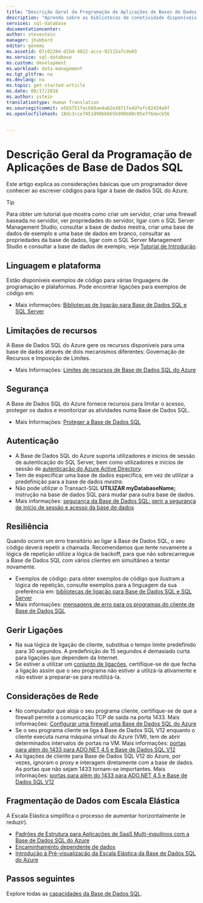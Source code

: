 ```yaml
---
title: "Descrição Geral da Programação de Aplicações de Bases de Dados SQL | Microsoft Docs"
description: "Aprenda sobre as bibliotecas de conetividade disponíveis e as melhores práticas para as aplicações ligarem à Base de Dados SQL."
services: sql-database
documentationcenter: 
author: stevestein
manager: jhubbard
editor: genemi
ms.assetid: 67c02204-d1bd-4622-acce-92115a7cde03
ms.service: sql-database
ms.custom: development
ms.workload: data-management
ms.tgt_pltfrm: na
ms.devlang: na
ms.topic: get-started-article
ms.date: 08/17/2016
ms.author: sstein
translationtype: Human Translation
ms.sourcegitcommit: e5b5751facb68ae4a62e3071fe4dfefc02434a9f
ms.openlocfilehash: 18dc3cce7451d90b6b65b990b80c05e7f6decb56


---
```

# <a name="sql-database-application-development-overview"></a>Descrição Geral da Programação de Aplicações de Base de Dados SQL
Este artigo explica as considerações básicas que um programador deve conhecer ao escrever códigos para ligar à base de dados SQL do Azure.

> [!TIP]
> Para obter um tutorial que mostra como criar um servidor, criar uma firewall baseada no servidor, ver propriedades do servidor, ligar com o SQL Server Management Studio, consultar a base de dados mestra, criar uma base de dados de exemplo e uma base de dados em branco, consultar as propriedades da base de dados, ligar com o SQL Server Management Studio e consultar a base de dados de exemplo, veja [Tutorial de Introdução](sql-database-get-started.md).
>

## <a name="language-and-platform"></a>Linguagem e plataforma
Estão disponíveis exemplos de código para várias linguagens de programação e plataformas. Pode encontrar ligações para exemplos de código em: 

* Mais informações: [Bibliotecas de ligação para Base de Dados SQL e SQL Server](sql-database-libraries.md)

## <a name="resource-limitations"></a>Limitações de recursos
A Base de Dados SQL do Azure gere os recursos disponíveis para uma base de dados através de dois mecanismos diferentes: Governação de Recursos e Imposição de Limites.

* Mais Informações: [Limites de recursos de Base de Dados SQL do Azure](sql-database-resource-limits.md)

## <a name="security"></a>Segurança
A Base de Dados SQL do Azure fornece recursos para limitar o acesso, proteger os dados e monitorizar as atividades numa Base de Dados SQL.

* Mais Informações: [Proteger a Base de Dados SQL](sql-database-security-overview.md)

## <a name="authentication"></a>Autenticação
* A Base de Dados SQL do Azure suporta utilizadores e inícios de sessão de autenticação do SQL Server, bem como utilizadores e inícios de sessão de [autenticação do Azure Active Directory](sql-database-aad-authentication.md).
* Tem de especificar uma base de dados específica, em vez de utilizar a predefinição para a base de dados *mestra*.
* Não pode utilizar o Transact-SQL **UTILIZAR myDatabaseName;** instrução na base de dados SQL para mudar para outra base de dados.
* Mais informações: [segurança da Base de Dados SQL: gerir a segurança de início de sessão e acesso da base de dados](sql-database-manage-logins.md)

## <a name="resiliency"></a>Resiliência
Quando ocorre um erro transitório ao ligar à Base de Dados SQL, o seu código deverá repetir a chamada.  Recomendamos que tente novamente a lógica de repetição utilize a lógica de backoff, para que não sobrecarregue a Base de Dados SQL com vários clientes em simultâneo a tentar novamente.

* Exemplos de código: para obter exemplos de código que ilustram a lógica de repetição, consulte exemplos para a linguagem da sua preferência em: [bibliotecas de ligação para Base de Dados SQL e SQL Server](sql-database-libraries.md)
* Mais informações: [mensagens de erro para os programas do cliente de Base de Dados SQL](sql-database-develop-error-messages.md)

## <a name="managing-connections"></a>Gerir Ligações
* Na sua lógica de ligação de cliente, substitua o tempo limite predefinido para 30 segundos.  A predefinição de 15 segundos é demasiado curta para ligações que dependem da Internet.
* Se estiver a utilizar um [conjunto de ligações](http://msdn.microsoft.com/library/8xx3tyca.aspx), certifique-se de que fecha a ligação assim que o seu programa não estiver a utilizá-la ativamente e não estiver a preparar-se para reutilizá-la.

## <a name="network-considerations"></a>Considerações de Rede
* No computador que aloja o seu programa cliente, certifique-se de que a firewall permite a comunicação TCP de saída na porta 1433.  Mais informações: [Configurar uma firewall uma Base de Dados SQL do Azure](sql-database-configure-firewall-settings.md)
* Se o seu programa cliente se liga à Base de Dados SQL V12 enquanto o cliente executa numa máquina virtual do Azure (VM), tem de abrir determinados intervalos de portas na VM. Mais informações: [portas para além do 1433 para ADO.NET 4.5 e Base de Dados SQL V12](sql-database-develop-direct-route-ports-adonet-v12.md)
* As ligações de cliente para Base de Dados SQL V12 do Azure, por vezes, ignoram o proxy e interagem diretamente com a base de dados. As portas que não sejam 1433 tornam-se importantes. Mais informações: [portas para além do 1433 para ADO.NET 4.5 e Base de Dados SQL V12](sql-database-develop-direct-route-ports-adonet-v12.md)

## <a name="data-sharding-with-elastic-scale"></a>Fragmentação de Dados com Escala Elástica
A Escala Elástica simplifica o processo de aumentar horizontalmente (e reduzir). 

* [Padrões de Estrutura para Aplicações de SaaS Multi-inquilinos com a Base de Dados SQL do Azure](sql-database-design-patterns-multi-tenancy-saas-applications.md)
* [Encaminhamento dependente de dados](sql-database-elastic-scale-data-dependent-routing.md)
* [Introdução à Pré-visualização da Escala Elástica da Base de Dados SQL do Azure](sql-database-elastic-scale-get-started.md)

## <a name="next-steps"></a>Passos seguintes
Explore todas as [capacidades da Base de Dados SQL](https://azure.microsoft.com/services/sql-database/).




<!--HONumber=Dec16_HO4-->


